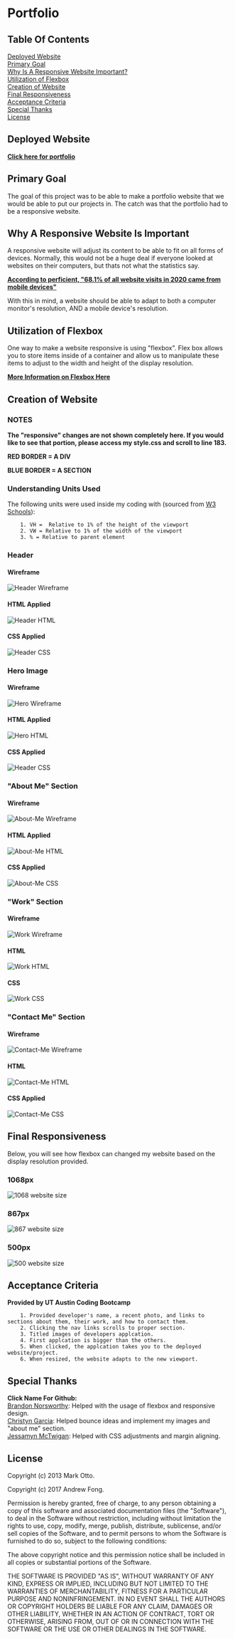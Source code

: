 # Portfolio


## Table Of Contents
   [Deployed Website](#Deployed-Website)  
   [Primary Goal](#Primary-Goal)  
   [Why Is A Responsive Website Important?](#Why-A-Responsive-Website-Is-Important)  
   [Utilization of Flexbox](#Utilization-of-Flexbox)  
   [Creation of Website](#Creation-of-Website)  
   [Final Responsiveness](#Final-Responsiveness)  
   [Acceptance Criteria](#Acceptance-Criteria)  
   [Special Thanks](#Special-Thanks)  
   [License](#License)  

## Deployed Website
[**Click here for portfolio**](https://jguiro09.github.io/Portfolio/)

## Primary Goal
The goal of this project was to be able to make a portfolio website that we would be able to put our projects in. The catch was that the portfolio had to be a responsive website.

## Why A Responsive Website Is Important
A responsive website will adjust its content to be able to fit on all forms of devices. Normally, this would not be a huge deal if everyone looked at websites on their computers, but thats not what the statistics say.

[**According to perficient, "68.1% of all website visits in 2020 came from mobile devices"**](https://www.perficient.com/insights/research-hub/mobile-vs-desktop-usage)

With this in mind, a website should be able to adapt to both a computer monitor's resolution, AND a mobile device's resolution.

## Utilization of Flexbox
One way to make a website responsive is using "flexbox". Flex box allows you to store items inside of a container and allow us to manipulate these items to adjust to the width and height of the display resolution.

[**More Information on Flexbox Here**](https://css-tricks.com/snippets/css/a-guide-to-flexbox/#background)


## Creation of Website


### NOTES
**The "responsive" changes are not shown completely here. If you would like to see that portion, please access my style.css and scroll to line 183.**

**RED BORDER = A DIV**

**BLUE BORDER = A SECTION**

### Understanding Units Used
The following units were used inside my coding with (sourced from [W3 Schools](https://www.w3schools.com/cssref/css_units.asp)):
```
    1. VH =  Relative to 1% of the height of the viewport
    2. VW = Relative to 1% of the width of the viewport
    3. % = Relative to parent element
```

### **Header**
#### Wireframe
<img src = "./assets/photos/README/HeaderWireframe.png" alt = "Header Wireframe">

#### HTML Applied
<img src = "./assets/photos/README/HeaderHTML.png" alt = "Header HTML">

#### CSS Applied
<img src = "./assets/photos/README/HeaderCSS.png" alt = "Header CSS">

### **Hero Image**
#### Wireframe
<img src = "./assets/photos/README/HeroWireframe.png" alt = "Hero Wireframe">

#### HTML Applied
<img src = "./assets/photos/README/HeroHTML.png" alt = "Hero HTML">

#### CSS Applied
<img src = "./assets/photos/README/HeroCSS.png" alt = "Header CSS">

### **"About Me" Section**
#### Wireframe
<img src = "./assets/photos/README/AboutMeWireframe.png" alt = "About-Me Wireframe">

#### HTML Applied
<img src = "./assets/photos/README/AboutMeHTML.png" alt = "About-Me HTML">

#### CSS Applied
<img src = "./assets/photos/README/AboutMeCSS.png" alt = "About-Me CSS">

### **"Work" Section**
#### Wireframe
<img src = "./assets/photos/README/WorkWireframe.png" alt = "Work Wireframe">

#### HTML
<img src = "./assets/photos/README/WorkHTML.png" alt = "Work HTML">

#### CSS
<img src = "./assets/photos/README/WorkCSS.png" alt = "Work CSS">

### **"Contact Me" Section**
#### Wireframe
<img src = "./assets/photos/README/ContactMeWireframe.png" alt = "Contact-Me Wireframe">

#### HTML
<img src = "./assets/photos/README/ContactMeHTML.png" alt = "Contact-Me HTML">

#### CSS Applied
<img src = "./assets/photos/README/ContactMeCSS.png" alt = "Contact-Me CSS">

## Final Responsiveness
Below, you will see how flexbox can changed my website based on the display resolution provided.

### **1068px**  
<img src = "./assets/photos/README/Website1.png" alt = "1068 website size">

### **867px**  
<img src = "./assets/photos/README/Website2.png" alt = "867 website size">

### **500px**  
<img src = "./assets/photos/README/Website3.png" alt = "500 website size">

## Acceptance Criteria
**Provided by UT Austin Coding Bootcamp**
```
    1. Provided developer's name, a recent photo, and links to sections about them, their work, and how to contact them.
    2. Clicking the nav links scrolls to proper section.
    3. Titled images of developers applcation.
    4. First applcation is bigger than the others.
    5. When clicked, the applcation takes you to the deployed website/project.
    6. When resized, the website adapts to the new viewport. 
```
## Special Thanks
**Click Name For Github:**  
[Brandon Norsworthy](https://github.com/brandonnorsworthy): Helped with the usage of flexbox and responsive design.  
[Christyn Garcia](https://github.com/christyns92): Helped bounce ideas and implement my images and "about me" section.  
[Jessamyn McTwigan](https://github.com/jessamyn27): Helped with CSS adjustments and margin aligning.
## License
Copyright (c) 2013 Mark Otto.

Copyright (c) 2017 Andrew Fong.

Permission is hereby granted, free of charge, to any person obtaining a copy of this software and associated documentation files (the "Software"), to deal in the Software without restriction, including without limitation the rights to use, copy, modify, merge, publish, distribute, sublicense, and/or sell copies of the Software, and to permit persons to whom the Software is furnished to do so, subject to the following conditions:

The above copyright notice and this permission notice shall be included in all copies or substantial portions of the Software.

THE SOFTWARE IS PROVIDED "AS IS", WITHOUT WARRANTY OF ANY KIND, EXPRESS OR IMPLIED, INCLUDING BUT NOT LIMITED TO THE WARRANTIES OF MERCHANTABILITY, FITNESS FOR A PARTICULAR PURPOSE AND NONINFRINGEMENT. IN NO EVENT SHALL THE AUTHORS OR COPYRIGHT HOLDERS BE LIABLE FOR ANY CLAIM, DAMAGES OR OTHER LIABILITY, WHETHER IN AN ACTION OF CONTRACT, TORT OR OTHERWISE, ARISING FROM, OUT OF OR IN CONNECTION WITH THE SOFTWARE OR THE USE OR OTHER DEALINGS IN THE SOFTWARE.

